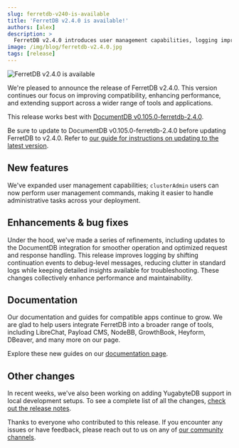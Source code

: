 ```yaml
---
slug: ferretdb-v240-is-available
title: 'FerretDB v2.4.0 is available!'
authors: [alex]
description: >
  FerretDB v2.4.0 introduces user management capabilities, logging improvements, and improved compatibility via the latest DocumentDB release.
image: /img/blog/ferretdb-v2.4.0.jpg
tags: [release]
---
```


![FerretDB v2.4.0 is available](/img/blog/ferretdb-v2.4.0.jpg)

We're pleased to announce the release of FerretDB v2.4.0.
This version continues our focus on improving compatibility, enhancing performance, and extending support across a wider range of tools and applications.

<!--truncate-->

This release works best with [DocumentDB v0.105.0-ferretdb-2.4.0](https://github.com/FerretDB/documentdb/releases/tag/v0.105.0-ferretdb-2.4.0).

Be sure to update to DocumentDB v0.105.0-ferretdb-2.4.0 before updating FerretDB to v2.4.0.
Refer to [our guide for instructions on updating to the latest version](https://docs.ferretdb.io/installation/ferretdb/docker/#updating-to-a-new-version).

## New features

We've expanded user management capabilities; `clusterAdmin` users can now perform user management commands, making it easier to handle administrative tasks across your deployment.

## Enhancements & bug fixes

Under the hood, we've made a series of refinements, including updates to the DocumentDB integration for smoother operation and optimized request and response handling.
This release improves logging by shifting continuation events to debug-level messages, reducing clutter in standard logs while keeping detailed insights available for troubleshooting.
These changes collectively enhance performance and maintainability.

## Documentation

Our documentation and guides for compatible apps continue to grow.
We are glad to help users integrate FerretDB into a broader range of tools, including LibreChat, Payload CMS, NodeBB, GrowthBook, Heyform, DBeaver, and many more on our page.

Explore these new guides on our [documentation page](https://docs.ferretdb.io/compatible-applications/).

## Other changes

In recent weeks, we've also been working on adding YugabyteDB support in local development setups.
To see a complete list of all the changes, [check out the release notes](https://github.com/FerretDB/FerretDB/releases/tag/v2.4.0).

Thanks to everyone who contributed to this release.
If you encounter any issues or have feedback, please reach out to us on any of [our community channels](https://docs.ferretdb.io/#community).
